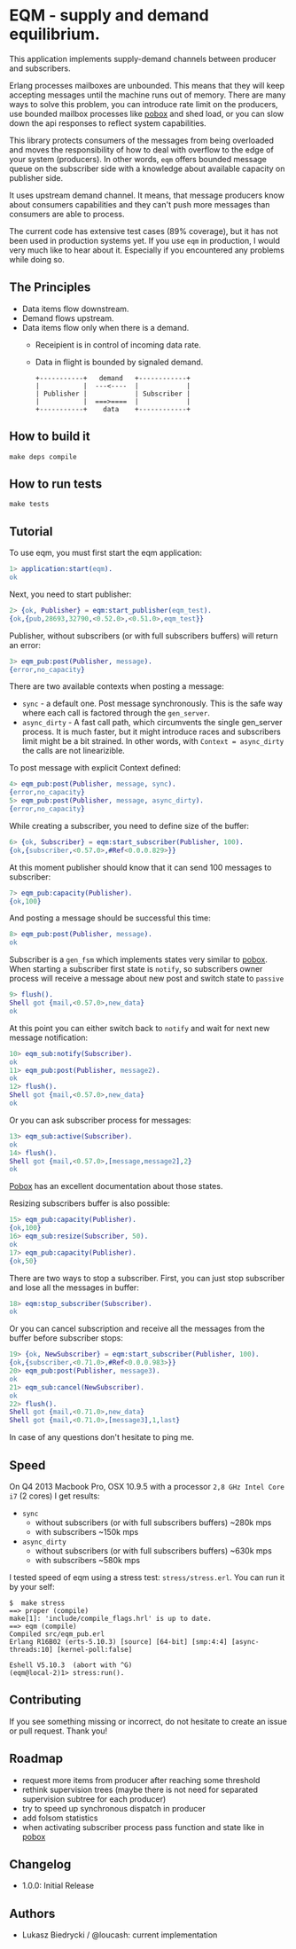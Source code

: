 EQM - supply and demand equilibrium.
==
This application implements supply-demand channels between producer and
subscribers.

Erlang processes mailboxes are unbounded. This means that they will keep
accepting messages until the machine runs out of memory.
There are many ways to solve this problem, you can
introduce rate limit on the producers,
use bounded mailbox processes like [pobox](https://github.com/ferd/pobox) and
shed load,
or you can slow down the api responses to reflect system capabilities.

This library protects consumers of the messages from being overloaded and
moves the responsibility of how to deal with overflow to the edge of your
system (producers). In other words, `eqm` offers bounded message queue on
the subscriber side with a knowledge about available capacity on publisher side.

It uses upstream demand channel. It means, that message producers know
about consumers capabilities and they can't push more messages than
consumers are able to process.

The current code has extensive test cases (89% coverage), but it has not been used in production systems yet.
If you use `eqm` in production, I would very much like to hear about it.
Especially if you encountered any problems while doing so.

## The Principles

- Data items flow downstream.
- Demand flows upstream.
- Data items flow only when there is a demand.
  - Receipient is in control of incoming data rate.
  - Data in flight is bounded by signaled demand.

    ```
    +-----------+   demand   +------------+
    |           |  ---<----  |            |
    | Publisher |            | Subscriber |
    |           |  ===>====  |            |
    +-----------+    data    +------------+
    ```

## How to build it
`make deps compile`

## How to run tests
`make tests`

## Tutorial

To use eqm, you must first start the eqm application:

```erlang
1> application:start(eqm).
ok
```

Next, you need to start publisher:

```erlang
2> {ok, Publisher} = eqm:start_publisher(eqm_test).
{ok,{pub,28693,32790,<0.52.0>,<0.51.0>,eqm_test}}
```

Publisher, without subscribers (or with full subscribers buffers) will return
an error:

```erlang
3> eqm_pub:post(Publisher, message).
{error,no_capacity}
```

There are two available contexts when posting a message:

* `sync` - a default one. Post message synchronously. This is the safe way where
each call is factored through the `gen_server`.
* `async_dirty` - A fast call path, which circumvents the single gen_server process.
It is much faster, but it might introduce races and subscribers limit might be a bit strained.
In other words, with `Context = async_dirty` the calls are not linearizible.

To post message with explicit Context defined:

```erlang
4> eqm_pub:post(Publisher, message, sync).
{error,no_capacity}
5> eqm_pub:post(Publisher, message, async_dirty).
{error,no_capacity}
```

While creating a subscriber, you need to define size of the buffer:

```erlang
6> {ok, Subscriber} = eqm:start_subscriber(Publisher, 100).
{ok,{subscriber,<0.57.0>,#Ref<0.0.0.829>}}
```

At this moment publisher should know that it can send 100 messages to
subscriber:

```erlang
7> eqm_pub:capacity(Publisher).
{ok,100}
```

And posting a message should be successful this time:

```erlang
8> eqm_pub:post(Publisher, message).
ok
```

Subscriber is a `gen_fsm` which implements states very similar to [pobox](https://github.com/ferd/pobox).
When starting a subscriber first state is `notify`, so subscribers owner
process will receive a message about new post and switch state to `passive`

```erlang
9> flush().
Shell got {mail,<0.57.0>,new_data}
ok
```

At this point you can either switch back to `notify` and wait for next new
message notification:

```erlang
10> eqm_sub:notify(Subscriber).
ok
11> eqm_pub:post(Publisher, message2).
ok
12> flush().
Shell got {mail,<0.57.0>,new_data}
ok
```

Or you can ask subscriber process for messages:

```erlang
13> eqm_sub:active(Subscriber).
ok
14> flush().
Shell got {mail,<0.57.0>,[message,message2],2}
ok
```

[Pobox](https://github.com/ferd/pobox) has an excellent documentation about
those states.

Resizing subscribers buffer is also possible:

```erlang
15> eqm_pub:capacity(Publisher).
{ok,100}
16> eqm_sub:resize(Subscriber, 50).
ok
17> eqm_pub:capacity(Publisher).
{ok,50}
```

There are two ways to stop a subscriber. First, you can just stop subscriber
and lose all the messages in buffer:

```erlang
18> eqm:stop_subscriber(Subscriber).
ok
```

Or you can cancel subscription and receive all the messages from the buffer before
subscriber stops:

```erlang
19> {ok, NewSubscriber} = eqm:start_subscriber(Publisher, 100).
{ok,{subscriber,<0.71.0>,#Ref<0.0.0.983>}}
20> eqm_pub:post(Publisher, message3).
ok
21> eqm_sub:cancel(NewSubscriber).
ok
22> flush().
Shell got {mail,<0.71.0>,new_data}
Shell got {mail,<0.71.0>,[message3],1,last}
```

In case of any questions don't hesitate to ping me.

## Speed
On Q4 2013 Macbook Pro, OSX 10.9.5 with a processor `2,8 GHz Intel Core
i7` (2 cores) I get results:

* `sync`
   * without subscribers (or with full subscribers buffers) ~280k mps
   * with subscribers ~150k mps
* `async_dirty`
   * without subscribers (or with full subscribers buffers) ~630k mps
   * with subscribers ~580k mps

I tested speed of eqm using a stress test: `stress/stress.erl`. You can run it
by your self:

```
$  make stress
==> proper (compile)
make[1]: 'include/compile_flags.hrl' is up to date.
==> eqm (compile)
Compiled src/eqm_pub.erl
Erlang R16B02 (erts-5.10.3) [source] [64-bit] [smp:4:4] [async-threads:10] [kernel-poll:false]

Eshell V5.10.3  (abort with ^G)
(eqm@local-2)1> stress:run().
```

## Contributing

If you see something missing or incorrect, do not hesitate to create an issue
or pull request. Thank you!

## Roadmap
- request more items from producer after reaching some threshold
- rethink supervision trees (maybe there is not need for separated supervision
  subtree for each producer)
- try to speed up synchronous dispatch in producer
- add folsom statistics
- when activating subscriber process pass function and state like in [pobox](https://github.com/ferd/pobox)

## Changelog

- 1.0.0: Initial Release

## Authors

- Lukasz Biedrycki / @loucash: current implementation

